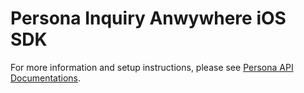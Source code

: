 # Persona Inquiry Anwywhere iOS SDK

For more information and setup instructions, please see [Persona API Documentations](https://docs.withpersona.com/).

